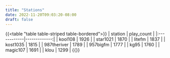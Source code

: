 ```yaml
---
title: "Stations"
date: 2022-11-20T09:03:20-08:00
draft: false
---
```

{{<table "table table-striped table-bordered">}}
| station     |   play_count |
|:------------|-------------:|
| kool108     |         1926 |
| star1021    |         1870 |
| litefm      |         1837 |
| kost1035    |         1815 |
| 987theriver |         1789 |
| 957bigfm    |         1777 |
| kg95        |         1760 |
| magic107    |         1691 |
| klou        |         1299 |
{{</table>}}
